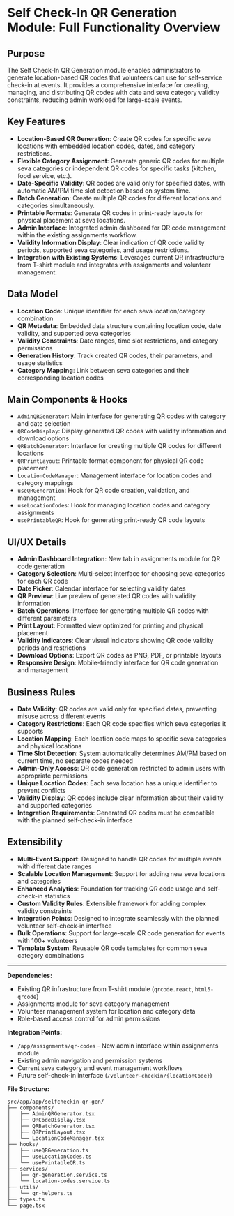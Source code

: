 # Self Check-In QR Generation Module: Full Functionality Overview

## Purpose

The Self Check-In QR Generation module enables administrators to generate location-based QR codes that volunteers can use for self-service check-in at events. It provides a comprehensive interface for creating, managing, and distributing QR codes with date and seva category validity constraints, reducing admin workload for large-scale events.

## Key Features

- **Location-Based QR Generation**: Create QR codes for specific seva locations with embedded location codes, dates, and category restrictions.
- **Flexible Category Assignment**: Generate generic QR codes for multiple seva categories or independent QR codes for specific tasks (kitchen, food service, etc.).
- **Date-Specific Validity**: QR codes are valid only for specified dates, with automatic AM/PM time slot detection based on system time.
- **Batch Generation**: Create multiple QR codes for different locations and categories simultaneously.
- **Printable Formats**: Generate QR codes in print-ready layouts for physical placement at seva locations.
- **Admin Interface**: Integrated admin dashboard for QR code management within the existing assignments workflow.
- **Validity Information Display**: Clear indication of QR code validity periods, supported seva categories, and usage restrictions.
- **Integration with Existing Systems**: Leverages current QR infrastructure from T-shirt module and integrates with assignments and volunteer management.

## Data Model

- **Location Code**: Unique identifier for each seva location/category combination
- **QR Metadata**: Embedded data structure containing location code, date validity, and supported seva categories
- **Validity Constraints**: Date ranges, time slot restrictions, and category permissions
- **Generation History**: Track created QR codes, their parameters, and usage statistics
- **Category Mapping**: Link between seva categories and their corresponding location codes

## Main Components & Hooks

- `AdminQRGenerator`: Main interface for generating QR codes with category and date selection
- `QRCodeDisplay`: Display generated QR codes with validity information and download options
- `QRBatchGenerator`: Interface for creating multiple QR codes for different locations
- `QRPrintLayout`: Printable format component for physical QR code placement
- `LocationCodeManager`: Management interface for location codes and category mappings
- `useQRGeneration`: Hook for QR code creation, validation, and management
- `useLocationCodes`: Hook for managing location codes and category assignments
- `usePrintableQR`: Hook for generating print-ready QR code layouts

## UI/UX Details

- **Admin Dashboard Integration**: New tab in assignments module for QR code generation
- **Category Selection**: Multi-select interface for choosing seva categories for each QR code
- **Date Picker**: Calendar interface for selecting validity dates
- **QR Preview**: Live preview of generated QR codes with validity information
- **Batch Operations**: Interface for generating multiple QR codes with different parameters
- **Print Layout**: Formatted view optimized for printing and physical placement
- **Validity Indicators**: Clear visual indicators showing QR code validity periods and restrictions
- **Download Options**: Export QR codes as PNG, PDF, or printable layouts
- **Responsive Design**: Mobile-friendly interface for QR code generation and management

## Business Rules

- **Date Validity**: QR codes are valid only for specified dates, preventing misuse across different events
- **Category Restrictions**: Each QR code specifies which seva categories it supports
- **Location Mapping**: Each location code maps to specific seva categories and physical locations
- **Time Slot Detection**: System automatically determines AM/PM based on current time, no separate codes needed
- **Admin-Only Access**: QR code generation restricted to admin users with appropriate permissions
- **Unique Location Codes**: Each seva location has a unique identifier to prevent conflicts
- **Validity Display**: QR codes include clear information about their validity and supported categories
- **Integration Requirements**: Generated QR codes must be compatible with the planned self-check-in interface

## Extensibility

- **Multi-Event Support**: Designed to handle QR codes for multiple events with different date ranges
- **Scalable Location Management**: Support for adding new seva locations and categories
- **Enhanced Analytics**: Foundation for tracking QR code usage and self-check-in statistics
- **Custom Validity Rules**: Extensible framework for adding complex validity constraints
- **Integration Points**: Designed to integrate seamlessly with the planned volunteer self-check-in interface
- **Bulk Operations**: Support for large-scale QR code generation for events with 100+ volunteers
- **Template System**: Reusable QR code templates for common seva category combinations

---

**Dependencies:**
- Existing QR infrastructure from T-shirt module (`qrcode.react`, `html5-qrcode`)
- Assignments module for seva category management
- Volunteer management system for location and category data
- Role-based access control for admin permissions

**Integration Points:**
- `/app/assignments/qr-codes` - New admin interface within assignments module
- Existing admin navigation and permission systems
- Current seva category and event management workflows
- Future self-check-in interface (`/volunteer-checkin/{locationCode}`)

**File Structure:**
```
src/app/app/selfcheckin-qr-gen/
├── components/
│   ├── AdminQRGenerator.tsx
│   ├── QRCodeDisplay.tsx
│   ├── QRBatchGenerator.tsx
│   ├── QRPrintLayout.tsx
│   └── LocationCodeManager.tsx
├── hooks/
│   ├── useQRGeneration.ts
│   ├── useLocationCodes.ts
│   └── usePrintableQR.ts
├── services/
│   ├── qr-generation.service.ts
│   └── location-codes.service.ts
├── utils/
│   └── qr-helpers.ts
├── types.ts
└── page.tsx
```